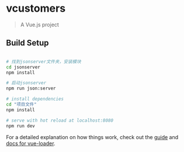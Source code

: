 # vcustomers

> A Vue.js project

## Build Setup

``` bash

# 找到jsonserver文件夹，安装模块
cd jsonserver
npm install

# 启动jsonserver
npm run json:server

# install dependencies
cd "项目文件"
npm install

# serve with hot reload at localhost:8080
npm run dev

```

For a detailed explanation on how things work, check out the [guide](http://vuejs-templates.github.io/webpack/) and [docs for vue-loader](http://vuejs.github.io/vue-loader).
